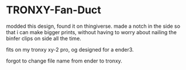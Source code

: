 # TRONXY-Fan-Duct

modded this design, found it on thingiverse. made a notch in the side so that i can make bigger prints, without having to worry about nailing the binfer clips on
side all the time. 

fits on my tronxy xy-2 pro, og designed for a ender3.

forgot to change file name from ender to tronxy.
